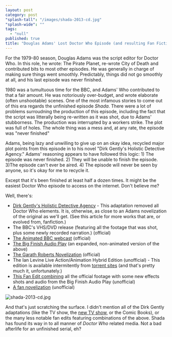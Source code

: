```yaml
---
layout: post
category: post
"splash-tall": "/images/shada-2013-cd.jpg"
"splash-wide": ""
tags: 
  - "null"
published: true
title: "Douglas Adams' Lost Doctor Who Episode (and resulting Fan Fiction) "
---
```


For the 1979-80 season, Douglas Adams was the script editor for Doctor Who. In this role, he wrote: The Pirate Planet, re-wrote City of Death and contributed bits to most other episodes. He was generally in charge of making sure things went smoothly. Predictably, things did not go smoothly at all, and his last episode was never finished.

1980 was a tumultuous time for the BBC, and Adams' Who contributed to that a fair amount. He was notoriously over-budget, and wrote elaborate (often unshootable) scenes. One of the most infamous stories to come out of this era regards the unfinished episode *Shada*. There were a lot of problems surroudning the production of this episode, including the fact that the script was litterally being re-written as it was shot, due to Adams' stubborness. The production was interrupted by a workers strike. The plot was full of holes. The whole thing was a mess and, at any rate, the episode was "never finished" 

Adams, being lazy and unwilling to give up on an okay idea, recycled major plot points from this episode in to his novel "Dirk Gently's Holistic Detective Agency." Adams' reasoning appears to have followed this logic: 1) The episode was never finished. 2) They will be unable to finish the episode. 3)The episode can't ever be aired. 4) The episode will never be seen by anyone, so it's okay for me to recycle it.

Except that it's been finished at least half a dozen times. It might be the easiest Doctor Who episode to access on the internet. Don't believe me? 

Well, there's: 

- [Dirk Gently's Holistic Detective Agency](http://users.telenet.be/sterf/texts/fiction/adams/DirkGentlysHolisticDetectiveAgency.pdf) - This adaptation removed all Doctor Who elements. It is, otherwise, as close to an Adams novelization of the original as we'll get. (See this article for more works that are, or evolved from, fanfiction.)
- The BBC's VHS/DVD release (featuring all the footage that was shot, plus some newly recorded narration.) (official)
- [The Animated BBC webcast](http://www.bbc.co.uk/doctorwho/classic/webcasts/shada/) (official)  
- [The Big Finish Audio Play](https://www.bigfinish.com/releases/v/shada-451) (an expanded, non-animated version of the above) 
- [The Garath Roberts Novelization](http://www.amazon.com/Shada-Doctor-Who-Adventures-Douglas/dp/0425261166) (official) 
- The Ian Levine Live Action/Animation Hybrid Edition (unofficial) - This edition is available intermitently from [torrent sites](https://thepiratebay.se/torrent/9037596/Doctor_Who_-_Shada_Ian_Levine_Special_Edition_DVD9) (and that's pretty much it, unfortunately.) 
- [This Fan Edit combining](https://whoflix.wordpress.com/2013/12/06/shada-tom-baker/) all the official footage with some new effects shots and audio from the Big Finish Audio Play (unofficial) 
- [A fan novelization](http://doctorwho.org.nz/archive/shada/prologue.html) (unofficial) 

![shada-2013-cd.jpg]({{site.baseurl}}/images/shada-2013-cd.jpg)


And that's just scratching the surface. I didn't mention all of the Dirk Gently adaptations (like the TV show, the [new TV show](http://www.radiotimes.com/news/2015-08-01/dirk-gently-is-getting-another-tv-show-and-moving-to-america), or the Comic Books), or the many less notable fan edits featuring combinations of the above. Shada has found its way in to all manner of *Doctor Who* related media. Not a bad afterlife for an unfinished serial, eh?
